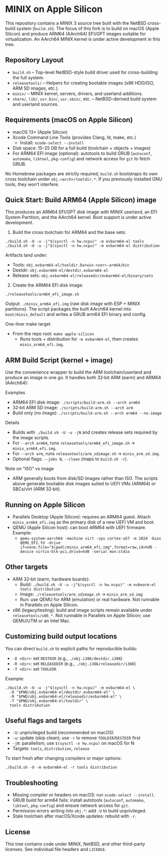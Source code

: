 # MINIX on Apple Silicon

This repository contains a MINIX 3 source tree built with the NetBSD cross-build system (`build.sh`). The focus of this fork is to build on macOS (Apple Silicon) and produce ARM64 (AArch64) EFI/GPT images suitable for virtualization. An AArch64 MINIX kernel is under active development in this tree.


## Repository Layout

- `build.sh` – Top-level NetBSD-style build driver used for cross-building the full system.
- `releasetools/` – Helpers for creating bootable images (x86 HDD/ISO, ARM SD images, etc.).
- `minix/` – MINIX kernel, servers, drivers, and userland additions.
- `share/`, `lib/`, `usr.bin/`, `usr.sbin/`, etc. – NetBSD-derived build system and userland sources.


## Requirements (macOS on Apple Silicon)

- macOS 13+ (Apple Silicon)
- Xcode Command Line Tools (provides Clang, ld, make, etc.)
  - Install: `xcode-select --install`
- Disk space: 15–25 GB for a full build (toolchain + objects + images)
- For ARM64 EFI image (optional): autotools to build GRUB (`autoconf`, `automake`, `libtool`, `pkg-config`) and network access for `git` to fetch GRUB.

No Homebrew packages are strictly required; `build.sh` bootstraps its own cross toolchain under `obj.<arch>/tooldir.*`. If you previously installed GNU tools, they won’t interfere.


## Quick Start: Build ARM64 (Apple Silicon) image

This produces an ARM64 EFI/GPT disk image with MINIX userland, an EFI System Partition, and the AArch64 kernel. Boot support is under active development.

1) Build the cross toolchain for ARM64 and the base sets:

```
./build.sh -U -u -j"$(sysctl -n hw.ncpu)" -m evbarm64-el tools
./build.sh -U -u -j"$(sysctl -n hw.ncpu)" -m evbarm64-el distribution
```

Artifacts land under:

- Tools: `obj.evbarm64-el/tooldir.Darwin-<ver>-arm64/bin`
- Destdir: `obj.evbarm64-el/destdir.evbarm64-el`
- Release sets: `obj.evbarm64-el/releasedir/evbarm64-el/binary/sets`

2) Create the ARM64 EFI disk image:

```
./releasetools/arm64_efi_image.sh
```

Output: `./minix_arm64_efi.img` (raw disk image with ESP + MINIX partitions). The script packages the built AArch64 kernel into `boot/minix_default` and writes a GRUB arm64 EFI binary and config.

One-liner make target
- From the repo root: `make apple-silicon`
  - Runs tools + distribution for `-m evbarm64-el`, then creates `minix_arm64_efi.img`.


## ARM Build Script (kernel + image)

Use the convenience wrapper to build the ARM toolchain/userland and produce an image in one go. It handles both 32‑bit ARM (earm) and ARM64 (AArch64):

Examples
- ARM64 EFI disk image: `./scripts/build-arm.sh --arch arm64`
- 32‑bit ARM SD image: `./scripts/build-arm.sh --arch arm`
- Build only (no image): `./scripts/build-arm.sh --arch arm64 --no-image`

Details
- Builds with `./build.sh -U -u -jN` and creates release sets required by the image scripts.
- For `--arch arm64`, runs `releasetools/arm64_efi_image.sh` → `minix_arm64_efi.img`.
- For `--arch arm`, runs `releasetools/arm_sdimage.sh` → `minix_arm_sd.img`.
- Optional flags: `--jobs N`, `--clean` (maps to `build.sh -r`).

Note on “ISO” vs image
- ARM generally boots from disk/SD images rather than ISO. The scripts above generate bootable disk images suited to UEFI VMs (ARM64) or SBCs/virt (ARM 32‑bit).


## Running on Apple Silicon

- Parallels Desktop (Apple Silicon): requires an ARM64 guest. Attach `minix_arm64_efi.img` as the primary disk of a new UEFI VM and boot.
- QEMU (Apple Silicon host): can boot ARM64 with UEFI firmware. Example:
  - `qemu-system-aarch64 -machine virt -cpu cortex-a57 -m 1024 -bios QEMU_EFI.fd -drive if=none,file="$(pwd)/minix_arm64_efi.img",format=raw,id=hd0 -device virtio-blk-pci,drive=hd0 -serial mon:stdio`


## Other targets

- ARM 32‑bit (earm, hardware boards):
  - Build: `./build.sh -U -u -j"$(sysctl -n hw.ncpu)" -m evbearm-el tools distribution`
  - Image: `./releasetools/arm_sdimage.sh` → `minix_arm_sd.img`
  - Run: use QEMU for ARM (emulation) or real hardware. Not runnable in Parallels on Apple Silicon.
- x86 (legacy/testing): build and image scripts remain available under `releasetools/x86_*`. Not runnable in Parallels on Apple Silicon; use QEMU/UTM or an Intel Mac.


## Customizing build output locations

You can direct `build.sh` to explicit paths for reproducible builds:

- `-D <dir>`: set `DESTDIR` (e.g., `./obj.i386/destdir.i386`)
- `-R <dir>`: set `RELEASEDIR` (e.g., `./obj.i386/releasedir/i386`)
- `-T <dir>`: set `TOOLDIR`

Example:

```
./build.sh -U -u -j"$(sysctl -n hw.ncpu)" -m evbarm64-el \
  -D "$PWD/obj.evbarm64-el/destdir.evbarm64-el" \
  -R "$PWD/obj.evbarm64-el/releasedir/evbarm64-el" \
  -T "$PWD/obj.evbarm64-el/tooldir" \
  tools distribution
```


## Useful flags and targets

- `-U`: unprivileged build (recommended on macOS)
- `-u`: update (skip clean); use `-r` to remove `TOOLDIR`/`DESTDIR` first
- `-jN`: parallelism; use `$(sysctl -n hw.ncpu)` on macOS for N
- Targets: `tools`, `distribution`, `release`

To start fresh after changing compilers or major options:

```
./build.sh -U -m evbarm64-el -r tools distribution
```


## Troubleshooting

- Missing compiler or headers on macOS: run `xcode-select --install`.
- GRUB build for arm64 fails: install autotools (`autoconf`, `automake`, `libtool`, `pkg-config`) and ensure network access for `git`.
- Permission errors writing into `obj.*`: add `-U` to build unprivileged.
- Stale toolchain after macOS/Xcode updates: rebuild with `-r`.


## License

This tree contains code under MINIX, NetBSD, and other third-party licenses. See individual file headers and `LICENSE`.
